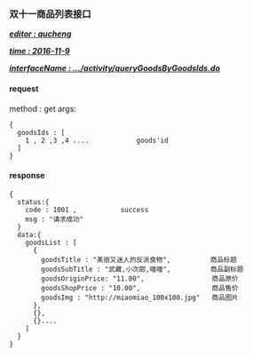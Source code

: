 ### 双十一商品列表接口

*<u>**editor : qucheng**</u>*

*<u>**time : 2016-11-9**</u>*

*<u>**interfaceName : …/activity/queryGoodsByGoodsIds.do**</u>*



#### request

method : get
args:

```
{
  goodsIds : [
    1 , 2 ,3 ,4 ....			goods'id
  ]
}
```

#### response

```
{
  status:{
    code : 1001 ,			success 
    msg : "请求成功"
  }
  data:{
    goodsList : [
      {
      	goodsTitle : "美丽又迷人的反派食物",			商品标题
        goodsSubTitle : "武藏,小次郎,喵喵",		  商品副标题
        goodsOriginPrice: "11.00",				   商品原价
        goodsShopPrice : "10.00",				   商品售价
        goodsImg : "http://miaomiao_100x100.jpg"   商品图片
      },
      {},
      {}....
    ]
  }
}
```

